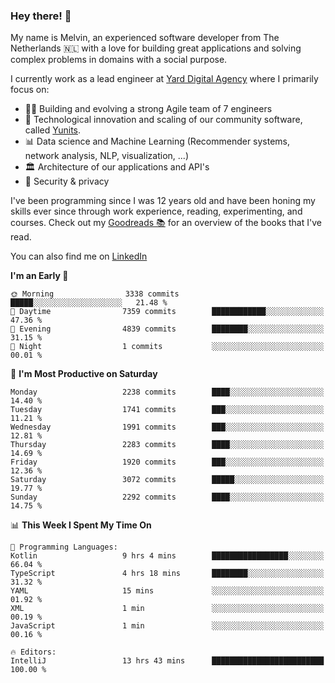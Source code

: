 ### Hey there! 👋

My name is Melvin, an experienced software developer from The Netherlands 🇳🇱 with a love for building great applications and solving complex problems in domains with a social purpose. 

I currently work as a lead engineer at [Yard Digital Agency](https://github.com/yardinternet) where I primarily focus on:

* 👏🏼 Building and evolving a strong Agile team of 7 engineers
* 🚀 Technological innovation and scaling of our community software, called [Yunits](https://www.yunits.com/).
* 📊 Data science and Machine Learning (Recommender systems, network analysis, NLP, visualization, ...)
* 🏛 Architecture of our applications and API's
* 🔐 Security & privacy

I've been programming since I was 12 years old and have been honing my skills ever since through work experience, reading, experimenting, and courses.
Check out my [Goodreads 📚](https://goodreads.com/melvinkoopmans) for an overview of the books that I've read. 

You can also find me on [LinkedIn](https://www.linkedin.com/in/melvinkoopmans)

<!--START_SECTION:waka-->
**I'm an Early 🐤** 

```text
🌞 Morning                3338 commits        █████░░░░░░░░░░░░░░░░░░░░   21.48 % 
🌆 Daytime                7359 commits        ████████████░░░░░░░░░░░░░   47.36 % 
🌃 Evening                4839 commits        ████████░░░░░░░░░░░░░░░░░   31.15 % 
🌙 Night                  1 commits           ░░░░░░░░░░░░░░░░░░░░░░░░░   00.01 % 
```
📅 **I'm Most Productive on Saturday** 

```text
Monday                   2238 commits        ████░░░░░░░░░░░░░░░░░░░░░   14.40 % 
Tuesday                  1741 commits        ███░░░░░░░░░░░░░░░░░░░░░░   11.21 % 
Wednesday                1991 commits        ███░░░░░░░░░░░░░░░░░░░░░░   12.81 % 
Thursday                 2283 commits        ████░░░░░░░░░░░░░░░░░░░░░   14.69 % 
Friday                   1920 commits        ███░░░░░░░░░░░░░░░░░░░░░░   12.36 % 
Saturday                 3072 commits        █████░░░░░░░░░░░░░░░░░░░░   19.77 % 
Sunday                   2292 commits        ████░░░░░░░░░░░░░░░░░░░░░   14.75 % 
```


📊 **This Week I Spent My Time On** 

```text
💬 Programming Languages: 
Kotlin                   9 hrs 4 mins        █████████████████░░░░░░░░   66.04 % 
TypeScript               4 hrs 18 mins       ████████░░░░░░░░░░░░░░░░░   31.32 % 
YAML                     15 mins             ░░░░░░░░░░░░░░░░░░░░░░░░░   01.92 % 
XML                      1 min               ░░░░░░░░░░░░░░░░░░░░░░░░░   00.19 % 
JavaScript               1 min               ░░░░░░░░░░░░░░░░░░░░░░░░░   00.16 % 

🔥 Editors: 
IntelliJ                 13 hrs 43 mins      █████████████████████████   100.00 % 
```


<!--END_SECTION:waka-->
